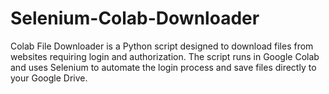 # Selenium-Colab-Downloader
Colab File Downloader is a Python script designed to download files from websites requiring login and authorization. The script runs in Google Colab and uses Selenium to automate the login process and save files directly to your Google Drive.
